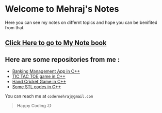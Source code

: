 # Welcome to Mehraj's Notes

Here you can see my notes on differnt topics and hope you can be benifited from that.

## [Click Here to go to My Note book](https://definecoder.github.io)

## Here are some repositories from me :
- [Banking Management App in C++](https://github.com/codermehraj/Banking-Management-App)
- [TIC TAC TOE game in C++](https://github.com/codermehraj/TIC-TAC-TOE-GAME-CPP)
- [Hand Cricket Game in C++](https://github.com/codermehraj/HAND-CRICK-2-cpp)
- [Some STL codes in C++](https://github.com/codermehraj/STL-in-CPP)

You can reach me at `codermehraj@gmail.com`

> Happy Coding :D 
